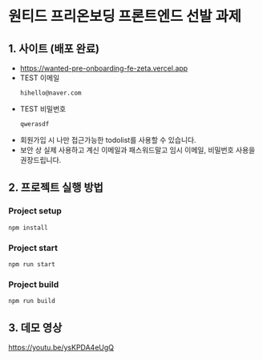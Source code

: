 # 원티드 프리온보딩 프론트엔드 선발 과제
## 1. 사이트 (배포 완료)
- https://wanted-pre-onboarding-fe-zeta.vercel.app
- TEST 이메일
  ```
  hihello@naver.com
  ```
- TEST 비밀번호
  ```
  qwerasdf
  ```
- 회원가입 시 나만 접근가능한 todolist를 사용할 수 있습니다.
- 보안 상 실제 사용하고 계신 이메일과 패스워드말고 임시 이메일, 비밀번호 사용을 권장드립니다.

## 2. 프로젝트 실행 방법
### Project setup
```
npm install
```

### Project start
```
npm run start
```

### Project build
```
npm run build
```

## 3. 데모 영상 
https://youtu.be/ysKPDA4eUgQ